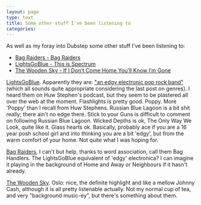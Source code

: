 ```yaml
---
layout: page
type: text
title: Some other stuff I've been listening to
categories: 
---
```

As well as my foray into Dubstep some other stuff I've been listening to:

* [Bag Raiders - Bag Raiders](http://www.thelineofbestfit.com/2011/01/bag-raiders-bag-raiders/)
* [LightsGoBlue - This is Spectrum](http://www.bbc.co.uk/blogs/introducing/2010/11/tip_of_the_week_lights_go_blue.shtml)
* [The Wooden Sky - If I Don’t Come Home You’ll Know I’m Gone](http://www.thelineofbestfit.com/2010/12/the-wooden-sky-if-i-dont-come-home-youll-know-im-gone-2/)

[LightsGoBlue](http://www.lightsgoblue.com/). Apparently they are: ["an edgy electronic pop rock band"](http://brand.bensherman.com/unsigned/) (which all sounds quite appropriate considering the last post on genres). I heard them on Huw Stephen's podcast, but they seem to be plastered all over the web at the moment. Flashlights is pretty good. Poppy. More 'Poppy' than I recall from Huw Stephens. Russian Blue Lagoon is a bit shit really; there ain't no edge there. Stick to your Guns is difficult to comment on following Russian Blue Lagoon. Wicked Depths is ok, The Only Way We Look, quite like it. Glass hearts ok. Basically, probably ace if you are a 16 year posh school girl and into thinking you are a bit 'edgy', but from the warm comfort of your home. Not quite what I was hoping for.

[Bag Raiders](http://bagraiders.com/), I can't but help, thanks to word association, call them Bag Handlers. The LightsGoBlue equivalent of 'edgy' electronica? I can imagine it playing in the background of Home and Away or Neighbours if it hasn't already.

[The Wooden Sky](http://www.myspace.com/thewoodensky). Oslo: nice, the definite highlight and like a mellow Johnny Cash, although it is all pretty listenable actually. Not my normal cup of tea, and very "background music-ey", but there's something about them. 